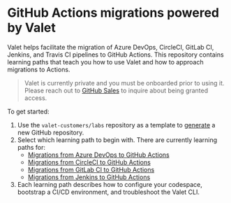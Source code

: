 # GitHub Actions migrations powered by Valet

Valet helps facilitate the migration of Azure DevOps, CircleCI, GitLab CI, Jenkins, and Travis CI pipelines to GitHub Actions. This repository contains learning paths that teach you how to use Valet and how to approach migrations to Actions.

> Valet is currently private and you must be onboarded prior to using it. Please reach out to [GitHub Sales](https://github.com/enterprise/contact) to inquire about being granted access.

To get started:

1. Use the `valet-customers/labs` repository as a template to [generate](https://github.com/valet-customers/labs/generate) a new GitHub repository.
2. Select which learning path to begin with. There are currently learning paths for:
   - [Migrations from Azure DevOps to GitHub Actions](/azure_devops/readme.md)
   - [Migrations from CircleCI to GitHub Actions](/circle_ci/readme.md)
   - [Migrations from GitLab CI to GitHub Actions](/gitlab/readme.md)
   - [Migrations from Jenkins to GitHub Actions](/jenkins/readme.md)
3. Each learning path describes how to configure your codespace, bootstrap a CI/CD environment, and troubleshoot the Valet CLI.
